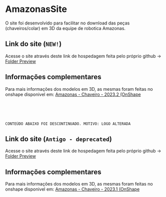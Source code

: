 # AmazonasSite
 O site foi desenvolvido para facilitar no download das peças (chaveiros/colar) em 3D da equipe de robotica Amazonas.



## Link do site (`NEW!`)
Acesse o site através deste link de hospedagem feita pelo próprio github -> [Folder Preview]()

## Informações complementares
 Para mais informações dos modelos em 3D, as mesmas foram feitas no onshape disponivel em:
 [Amazonas - Chaveiro - 2023.2 (OnShape](https://cad.onshape.com/documents/e7f3783f84297d8c7a5de863/w/cacd478fd7e9d4b90f307f76/e/f58ea73eb703e56cf487e01d?renderMode=0&uiState=654ffda771a4a83b9ad5ab4f)

 <br> <br> <br>

```
CONTEÚDO ABAIXO FOI DESCONTINUADO. MOTIVO: LOGO ALTERADA
```
## Link do site (`Antigo - deprecated`)
Acesse o site através deste link de hospedagem feita pelo próprio github -> [Folder Preview](https://gustavoborges13.github.io/AmazonasSite/Site.html)

## Informações complementares
 Para mais informações dos modelos em 3D, as mesmas foram feitas no onshape disponivel em:
 [Amazonas - Chaveiro - 2023.1 (OnShape](https://cad.onshape.com/documents/6f3f6b0c7c8f24eb9ed6bfc7/w/0244a9eca5074c8d70ef5f85/e/a1c84a689a0b47a1e0768857?renderMode=0&uiState=63d1bf2da10fc16ad6cfa429)
